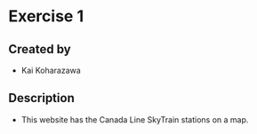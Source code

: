 # Exercise 1

## Created by
- Kai Koharazawa

## Description
- This website has the Canada Line SkyTrain stations on a map.
